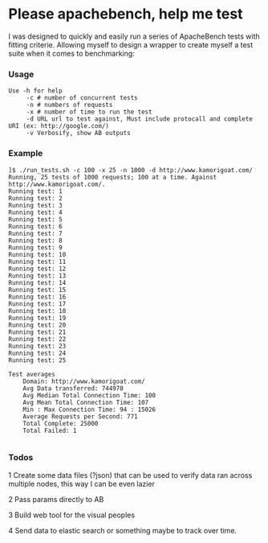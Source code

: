 # Please apachebench, help me test

I was designed to quickly and easily run a series of ApacheBench tests with fitting criterie. Allowing myself to design a wrapper to create myself a test suite when it comes to benchmarking:

### Usage
```
Use -h for help
   	 -c # number of concurrent tests
   	 -n # numbers of requests
   	 -x # number of time to run the test
   	 -d URL url to test against, Must include protocall and complete URI (ex: http://google.com/)
   	 -v Verbosify, show AB outputs
```

### Example
```
]$ ./run_tests.sh -c 100 -x 25 -n 1000 -d http://www.kamorigoat.com/
Running, 25 tests of 1000 requests; 100 at a time. Against http://www.kamorigoat.com/.
Running test: 1
Running test: 2
Running test: 3
Running test: 4
Running test: 5
Running test: 6
Running test: 7
Running test: 8
Running test: 9
Running test: 10
Running test: 11
Running test: 12
Running test: 13
Running test: 14
Running test: 15
Running test: 16
Running test: 17
Running test: 18
Running test: 19
Running test: 20
Running test: 21
Running test: 22
Running test: 23
Running test: 24
Running test: 25

Test averages
 	Domain: http://www.kamorigoat.com/
 	Avg Data transferred: 744970
 	Avg Median Total Connection Time: 100 
 	Avg Mean Total Connection Time: 107
 	Min : Max Connection Time: 94 : 15026
 	Average Requests per Second: 771
 	Total Complete: 25000
 	Total Failed: 1


```

### Todos
1 Create some data files (?json) that can be used to verify data ran across multiple nodes, this way I can be even lazier

2 Pass params directly to AB

3 Build web tool for the visual peoples

4 Send data to elastic search or something maybe to track over time.



